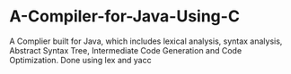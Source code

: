 # A-Compiler-for-Java-Using-C
A Complier built for Java, which includes lexical analysis, syntax analysis, Abstract Syntax Tree, Intermediate Code Generation and Code Optimization. Done using lex and yacc  
